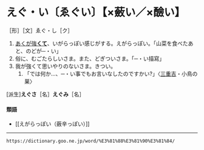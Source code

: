 # えぐ・い〔ゑぐい〕【×蘞い／×醶い】
［形］［文］ゑぐ・し［ク］
1.  [あくが強**くて**](あくがつよい（灰汁が強い）)、いがらっぽい感じがする。えがらっぽい。「山菜を食べたあと、のどが─・い」
2.  俗に、むごたらしいさま。また、どぎついさま。「─・い描寫」
3.  我が強くて思いやりのないさま。きつい。    
    1.  「では何か…、─・い事でもお言いなしたのですかい?」〈[三重吉](https://dictionary.goo.ne.jp/word/person/%E9%88%B4%E6%9C%A8%E4%B8%89%E9%87%8D%E5%90%89/#jn-118340)・小鳥の巣〉
        

\[派生\]**えぐさ**［名］**えぐみ**［名］

#### 類語

-   [[えがらっぽい（蘞辛っぽい）]]

---
`https://dictionary.goo.ne.jp/word/%E3%81%88%E3%81%90%E3%81%84/`